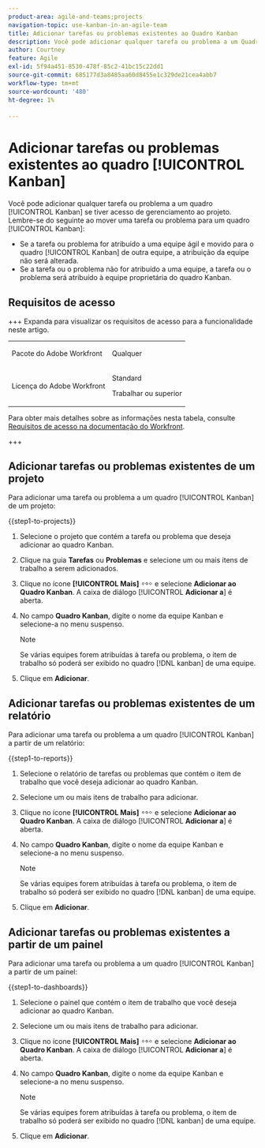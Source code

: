 ```yaml
---
product-area: agile-and-teams;projects
navigation-topic: use-kanban-in-an-agile-team
title: Adicionar tarefas ou problemas existentes ao Quadro Kanban
description: Você pode adicionar qualquer tarefa ou problema a um Quadro Kanban se tiver acesso de gerenciamento ao projeto.
author: Courtney
feature: Agile
exl-id: 5f94a451-8530-478f-85c2-41bc15c22dd1
source-git-commit: 685177d3a8485aa60d8455e1c329de21cea4abb7
workflow-type: tm+mt
source-wordcount: '480'
ht-degree: 1%

---
```


# Adicionar tarefas ou problemas existentes ao quadro [!UICONTROL Kanban]

<!-- Audited: 4/2025 -->

Você pode adicionar qualquer tarefa ou problema a um quadro [!UICONTROL Kanban] se tiver acesso de gerenciamento ao projeto. Lembre-se do seguinte ao mover uma tarefa ou problema para um quadro [!UICONTROL Kanban]:

* Se a tarefa ou problema for atribuído a uma equipe ágil e movido para o quadro [!UICONTROL Kanban] de outra equipe, a atribuição da equipe não será alterada.
* Se a tarefa ou o problema não for atribuído a uma equipe, a tarefa ou o problema será atribuído à equipe proprietária do quadro Kanban.

## Requisitos de acesso

+++ Expanda para visualizar os requisitos de acesso para a funcionalidade neste artigo.

<table style="table-layout:auto"> 
 <col> 
 </col> 
 <col> 
 </col> 
 <tbody> 
  <tr> 
   <td role="rowheader">Pacote do Adobe Workfront</td> 
   <td> <p>Qualquer</p> </td> 
  </tr> 
  <tr> 
   <td role="rowheader">Licença do Adobe Workfront</td> 
   <td> <p>Standard</p> 
   <p>Trabalhar ou superior</p> </td> 
  </tr>
 </tbody> 
</table>

Para obter mais detalhes sobre as informações nesta tabela, consulte [Requisitos de acesso na documentação do Workfront](/help/quicksilver/administration-and-setup/add-users/access-levels-and-object-permissions/access-level-requirements-in-documentation.md).

+++

## Adicionar tarefas ou problemas existentes de um projeto

Para adicionar uma tarefa ou problema a um quadro [!UICONTROL Kanban] de um projeto:

{{step1-to-projects}}

1. Selecione o projeto que contém a tarefa ou problema que deseja adicionar ao quadro Kanban.
1. Clique na guia **Tarefas** ou **Problemas** e selecione um ou mais itens de trabalho a serem adicionados.
1. Clique no ícone **[!UICONTROL Mais]** ![Mais ícone](assets/more-icon.png) e selecione **Adicionar ao Quadro Kanban**. A caixa de diálogo [!UICONTROL **Adicionar a**] é aberta.
1. No campo **Quadro Kanban**, digite o nome da equipe Kanban e selecione-a no menu suspenso.

   >[!NOTE]
   >
   >Se várias equipes forem atribuídas à tarefa ou problema, o item de trabalho só poderá ser exibido no quadro [!DNL kanban] de uma equipe.

1. Clique em **Adicionar**.


## Adicionar tarefas ou problemas existentes de um relatório

Para adicionar uma tarefa ou problema a um quadro [!UICONTROL Kanban] a partir de um relatório:

{{step1-to-reports}}

1. Selecione o relatório de tarefas ou problemas que contém o item de trabalho que você deseja adicionar ao quadro Kanban.
1. Selecione um ou mais itens de trabalho para adicionar.
1. Clique no ícone **[!UICONTROL Mais]** ![Mais ícone](assets/more-icon.png) e selecione **Adicionar ao Quadro Kanban**. A caixa de diálogo [!UICONTROL **Adicionar a**] é aberta.
1. No campo **Quadro Kanban**, digite o nome da equipe Kanban e selecione-a no menu suspenso.

   >[!NOTE]
   >
   >Se várias equipes forem atribuídas à tarefa ou problema, o item de trabalho só poderá ser exibido no quadro [!DNL kanban] de uma equipe.

1. Clique em **Adicionar**.



## Adicionar tarefas ou problemas existentes a partir de um painel

Para adicionar uma tarefa ou problema a um quadro [!UICONTROL Kanban] a partir de um painel:

{{step1-to-dashboards}}

1. Selecione o painel que contém o item de trabalho que você deseja adicionar ao quadro Kanban.
1. Selecione um ou mais itens de trabalho para adicionar.
1. Clique no ícone **[!UICONTROL Mais]** ![Mais ícone](assets/more-icon.png) e selecione **Adicionar ao Quadro Kanban**. A caixa de diálogo [!UICONTROL **Adicionar a**] é aberta.
1. No campo **Quadro Kanban**, digite o nome da equipe Kanban e selecione-a no menu suspenso.

   >[!NOTE]
   >
   >Se várias equipes forem atribuídas à tarefa ou problema, o item de trabalho só poderá ser exibido no quadro [!DNL kanban] de uma equipe.

1. Clique em **Adicionar**.